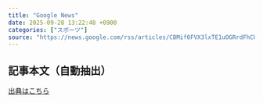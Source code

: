 ```yaml
---
title: "Google News"
date: 2025-09-28 13:22:48 +0900
categories: ["スポーツ"]
source: "https://news.google.com/rss/articles/CBMif0FVX3lxTE1uOGRrdFhCUk00a21nbzNTdzJjZktidXh6cV8weG1mYUhaUVN1Skt1TC1BRmlrZ25aeFZSb1dSQmdTdHRBNjB3aUdqUzZGWWRQVVBRZDFMZ0JoWTRKUkRkVUFfWmd6WndfVXE3ck5YbnNrU0FzVlUxeUs2ejI1UzA?oc=5"
---
```


## 記事本文（自動抽出）
<body class="y0K44d EA71Tc" id="readabilityBody"></body>

[出典はこちら](https://news.google.com/rss/articles/CBMif0FVX3lxTE1uOGRrdFhCUk00a21nbzNTdzJjZktidXh6cV8weG1mYUhaUVN1Skt1TC1BRmlrZ25aeFZSb1dSQmdTdHRBNjB3aUdqUzZGWWRQVVBRZDFMZ0JoWTRKUkRkVUFfWmd6WndfVXE3ck5YbnNrU0FzVlUxeUs2ejI1UzA?oc=5)
